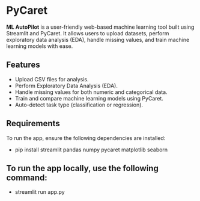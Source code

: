 # PyCaret

**ML AutoPilot** is a user-friendly web-based machine learning tool built using Streamlit and PyCaret. It allows users to upload datasets, perform exploratory data analysis (EDA), handle missing values, and train machine learning models with ease.

## Features
- Upload CSV files for analysis.
- Perform Exploratory Data Analysis (EDA).
- Handle missing values for both numeric and categorical data.
- Train and compare machine learning models using PyCaret.
- Auto-detect task type (classification or regression).

## Requirements
To run the app, ensure the following dependencies are installed:

- pip install streamlit pandas numpy pycaret matplotlib seaborn

## To run the app locally, use the following command:
- streamlit run app.py
